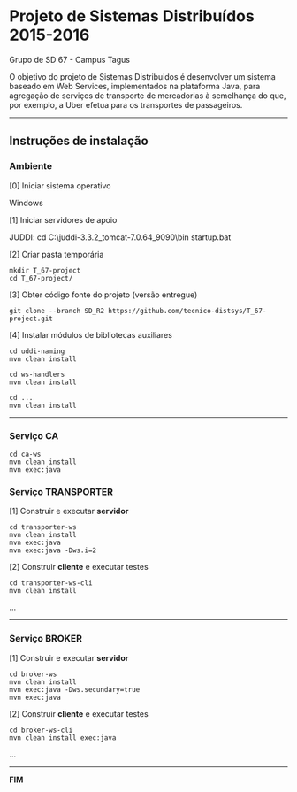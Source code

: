 # Projeto de Sistemas Distribuídos 2015-2016 #

Grupo de SD 67 - Campus Tagus

O objetivo do projeto de Sistemas Distribuidos é desenvolver um sistema baseado em Web Services, implementados na plataforma Java, para agregação de serviços de transporte de mercadorias à semelhança do que, por exemplo, a Uber efetua para os transportes de passageiros.


-------------------------------------------------------------------------------

## Instruções de instalação


### Ambiente

[0] Iniciar sistema operativo

Windows


[1] Iniciar servidores de apoio

JUDDI:
cd C:\juddi-3.3.2_tomcat-7.0.64_9090\bin
startup.bat

[2] Criar pasta temporária

```
mkdir T_67-project
cd T_67-project/
```


[3] Obter código fonte do projeto (versão entregue)

```
git clone --branch SD_R2 https://github.com/tecnico-distsys/T_67-project.git
```


[4] Instalar módulos de bibliotecas auxiliares

```
cd uddi-naming
mvn clean install

cd ws-handlers
mvn clean install
```

```
cd ...
mvn clean install
```


-------------------------------------------------------------------------------
### Serviço CA
```
cd ca-ws
mvn clean install
mvn exec:java
```

### Serviço TRANSPORTER

[1] Construir e executar **servidor**

```
cd transporter-ws
mvn clean install
mvn exec:java
mvn exec:java -Dws.i=2
```

[2] Construir **cliente** e executar testes

```
cd transporter-ws-cli
mvn clean install
```

...


-------------------------------------------------------------------------------

### Serviço BROKER

[1] Construir e executar **servidor**

```
cd broker-ws
mvn clean install
mvn exec:java -Dws.secundary=true
mvn exec:java 
```


[2] Construir **cliente** e executar testes

```
cd broker-ws-cli
mvn clean install exec:java
```

...

-------------------------------------------------------------------------------
**FIM**
